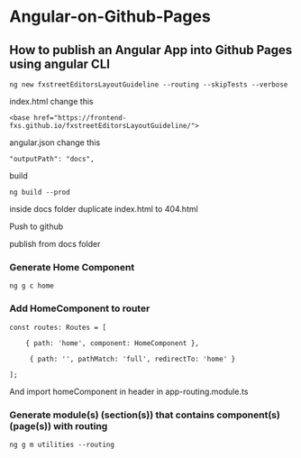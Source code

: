 # Angular-on-Github-Pages
## How to publish an Angular App into Github Pages using angular CLI

    ng new fxstreetEditorsLayoutGuideline --routing --skipTests --verbose

index.html change this

    <base href="https://frontend-fxs.github.io/fxstreetEditorsLayoutGuideline/">
    
angular.json change this

    "outputPath": "docs",
   
build

    ng build --prod

inside docs folder duplicate  index.html  to 404.html

Push to github

publish from docs folder

### Generate Home Component

    ng g c home
    
### Add HomeComponent to router
    
    const routes: Routes = [
    
        { path: 'home', component: HomeComponent },
        
         { path: '', pathMatch: 'full', redirectTo: 'home' }
         
    ];
 And import homeComponent in header in app-routing.module.ts

### Generate module(s) (section(s)) that contains component(s) (page(s)) with routing

    ng g m utilities --routing    
